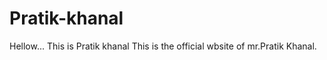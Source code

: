 # Pratik-khanal
Hellow... This is Pratik khanal
This is the official wbsite of mr.Pratik Khanal.



